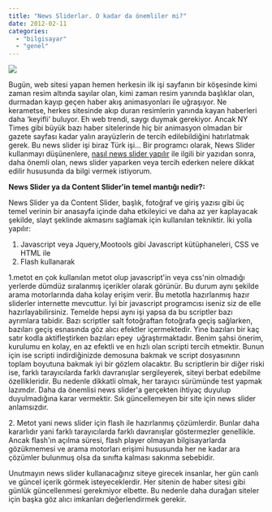 ```yaml
---
title: "News Sliderlar. O kadar da önemliler mi?"
date: 2012-02-11
categories: 
  - "bilgisayar"
  - "genel"
---
```


[![](/images/featured_news_slider_panel.jpg)](http://www.izmirtocbirsen.com/dosyalar/fusion7/featured_news_slider_panel.jpg)

  

Bugün, web sitesi yapan hemen herkesin ilk işi sayfanın bir köşesinde kimi zaman resim altında sayılar olan, kimi zaman resim yanında başlıklar olan, durmadan kayıp geçen haber akış animasyonları ile uğraşıyor. Ne kerametse, herkes sitesinde akıp duran resimlerin yanında kayan haberleri daha ‘keyifli’ buluyor. Eh web trendi, saygı duymak gerekiyor. Ancak NY Times gibi büyük bazı haber sitelerinde hiç bir animasyon olmadan bir gazete sayfası kadar yalın arayüzlerin de tercih edilebildiğini hatırlatmak gerek. Bu news slider işi biraz Türk işi… Bir programcı olarak, News Slider kullanmayı düşünenlere, [nasıl news slider yapılır](http://suatatan.blogspot.com/2011/09/basit-bir-jquery-news-slider-uygulamas.html) ile ilgili bir yazıdan sonra, daha önemli olan, news slider yaparken veya tercih ederken nelere dikkat edilir hususunda da bilgi vermek istiyorum.

  

**News Slider ya da Content Slider'in temel mantığı nedir?:**

News Slider ya da Content Slider, başlık, fotoğraf ve giriş yazısı gibi üç temel verinin bir anasayfa içinde daha etkileyici ve daha az yer kaplayacak şekilde, slayt şeklinde akmasını sağlamak için kullanılan tekniktir. İki yolla yapılır: 

1. Javascript veya Jquery,Mootools gibi Javascript kütüphaneleri, CSS ve HTML ile
2. Flash kullanarak

1.metot en çok kullanılan metot olup javascript'in veya css'nin olmadığı yerlerde dümdüz sıralanmış içerikler olarak görünür. Bu durum aynı şekilde arama motorlarında daha kolay erişim verir. Bu metotla hazırlanmış hazır sliderler internette mevcuttur. İyi bir javascript programcısı iseniz siz de elle hazırlayabilirsiniz. Temelde hepsi aynı işi yapsa da bu scriptler bazı ayrımlara tabidir. Bazı scriptler salt fotoğraftan fotoğrafa geçiş sağlarken, bazıları geçiş esnasında göz alıcı efektler içermektedir. Yine bazıları bir kaç satır kodla aktifleştirken bazıları epey  uğraştırmaktadır. Benim şahsi önerim, kurulumu en kolay, en az efektli ve en hızlı olan scripti tercih etmektir. Bunun için ise scripti indirdiğinizde demosuna bakmak ve script dosyasınınn toplam boyutuna bakmak iyi bir gözlem olacaktır. Bu scriptlerin bir diğer riski ise, farklı tarayıcılarda farklı davranışlar sergileyerek, siteyi berbat edebilme özellikleridir. Bu nedenle dikkatli olmak, her tarayıcı sürümünde test yapmak lazımdır. Daha da önemlisi news slider'a gerçekten ihtiyaç duyulup duyulmadığına karar vermektir. Sık güncellemeyen bir site için news slider anlamsızdır.

  

2\. Metot yani news slider için flash ile hazırlanmış çözümlerdir. Bunlar daha kararlıdır yani farklı tarayıcılarda farklı davranışlar göstermezler genellikle. Ancak flash'ın açılma süresi, flash player olmayan bilgisayarlarda gözükmemesi ve arama motorları erişimi hususunda her ne kadar ara çözümler bulunmuş olsa da sınıfta kalması sakınma sebebidir.

  

Unutmayın news slider kullanacağınız siteye girecek insanlar, her gün canlı ve güncel içerik görmek isteyeceklerdir. Her sitenin de haber sitesi gibi günlük güncellenmesi gerekmiyor elbette. Bu nedenle daha durağan siteler için başka göz alıcı imkanları değerlendirmek gerekir.
